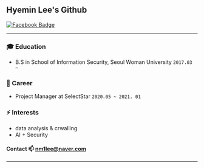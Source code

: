 ## Hyemin Lee's Github


[![Facebook Badge](https://img.shields.io/badge/facebook-1877f2?style=flat-square&logo=facebook&logoColor=white&link=https://https://www.facebook.com/soyoung.cho.543/)](https://www.facebook.com/profile.php?id=100012614885524)


- - -

### :mortar_board: Education
- B.S in School of Information Security, Seoul Woman University  `2017.03 ~ `

### 🔭 Career
- Project Manager at SelectStar ```2020.05 ~ 2021. 01```

### ⚡ Interests
- data analysis & crwalling
- AI + Security

#### Contact 📫 nm1lee@naver.com


- - -

